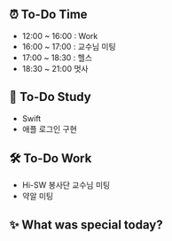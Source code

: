 ## ⏰  To-Do Time
- 12:00 ~ 16:00 : Work 
- 16:00 ~ 17:00 : 교수님 미팅
- 17:00 ~ 18:30 : 헬스
- 18:30 ~ 21:00 멋사

## 📖 To-Do Study
- Swift
- 애플 로그인 구현 

## 🛠️ To-Do Work
- Hi-SW 봉사단 교수님 미팅
- 약알 미팅 

## ✨ What was special today?
